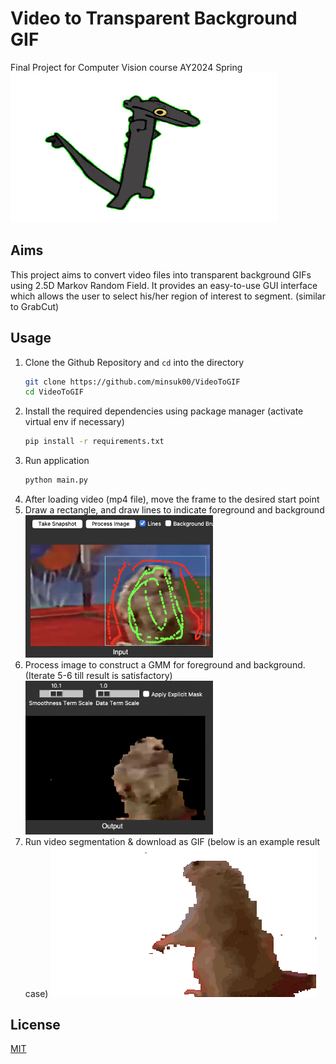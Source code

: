 # Video to Transparent Background GIF

Final Project for Computer Vision course AY2024 Spring
![toothless](assets/output-toothless.gif)

## Aims

This project aims to convert video files into transparent background GIFs using 2.5D Markov Random Field. It provides an easy-to-use GUI interface which allows the user to select his/her region of interest to segment. (similar to GrabCut)

## Usage

1. Clone the Github Repository and `cd` into the directory
   ```bash
   git clone https://github.com/minsuk00/VideoToGIF
   cd VideoToGIF
   ```
2. Install the required dependencies using package manager (activate virtual env if necessary)
   ```bash
   pip install -r requirements.txt
   ```
3. Run application
   ```bash
   python main.py
   ```
4. After loading video (mp4 file), move the frame to the desired start point
5. Draw a rectangle, and draw lines to indicate foreground and background
   <img src="./assets/example_input.png" alt="example input" width="300"/>
6. Process image to construct a GMM for foreground and background. (Iterate 5-6 till result is satisfactory)\
   <img src="./assets/example_output.png" alt="example input" width="300" display="block"/>
7. Run video segmentation & download as GIF (below is an example result case)
   ![beaver](assets/output-beaver-3d-4.gif)

## License

[MIT](https://choosealicense.com/licenses/mit/)
